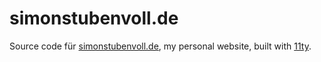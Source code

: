 # simonstubenvoll.de

Source code für [simonstubenvoll.de](https://simonstubenvoll.de), my personal website, built with [11ty](https://www.11ty.io).
